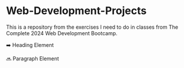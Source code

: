 # Web-Development-Projects
This is a repository from the exercises I need to do in classes from The Complete 2024 Web Development Bootcamp.

➡️ Heading Element

🔜 Paragraph Element
